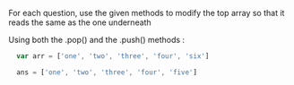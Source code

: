 For each question, use the given methods to modify the top array so that it reads the same as the one underneath

Using both the .pop() and the .push() methods :


```js
  var arr = ['one', 'two', 'three', 'four', 'six']

  ans = ['one', 'two', 'three', 'four', 'five']
```

